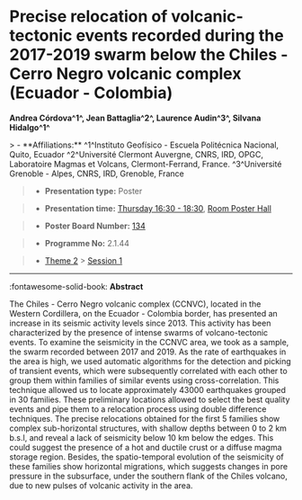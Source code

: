 # Precise relocation of volcanic-tectonic events recorded during the 2017-2019 swarm below the Chiles - Cerro Negro volcanic complex (Ecuador - Colombia)

**Andrea Córdova^1^, Jean Battaglia^2^, Laurence Audin^3^, Silvana Hidalgo^1^**

<!-- more -->> - **Affiliations:** ^1^Instituto Geofísico - Escuela Politécnica Nacional, Quito, Ecuador ^2^Université Clermont Auvergne, CNRS, IRD, OPGC, Laboratoire Magmas et Volcans, Clermont-Ferrand, France. ^3^Université Grenoble - Alpes, CNRS, IRD, Grenoble, France

> - **Presentation type:** Poster

> - **Presentation time:** [Thursday 16:30 - 18:30](../sessions_comparison.md#__tabbed_3_6), [Room Poster Hall](../maps_venue.md#__tabbed_1_1)

> - **Poster Board Number:** [134](../map_poster_boards.md#thursday)

> - **Programme No:** 2.1.44

> - [Theme 2](../theme2.md) > [Session 1](../sessions/session-2-1.md)

--- 

:fontawesome-solid-book: **Abstract**

The Chiles - Cerro Negro volcanic complex (CCNVC), located in the Western Cordillera, on the Ecuador - Colombia border, has presented an increase in its seismic activity levels since 2013. This activity has been characterized by the presence of intense swarms of volcano-tectonic events. To examine the seismicity in the CCNVC area, we took as a sample, the swarm recorded between 2017 and 2019. As the rate of earthquakes in the area is high, we used automatic algorithms for the detection and picking of transient events, which were subsequently correlated with each other to group them within families of similar events using cross-correlation. This technique allowed us to locate approximately 43000 earthquakes grouped in 30 families. These preliminary locations allowed to select the best quality events and pipe them to a relocation process using double difference techniques. The precise relocations obtained for the first 5 families show complex sub-horizontal structures, with shallow depths between 0 to 2 km b.s.l, and reveal a lack of seismicity below 10 km below the edges. This could suggest the presence of a hot and ductile crust or a diffuse magma storage region. Besides, the spatio-temporal evolution of the seismicity of these families show horizontal migrations, which suggests changes in pore pressure in the subsurface, under the southern flank of the Chiles volcano, due to new pulses of volcanic activity in the area.

